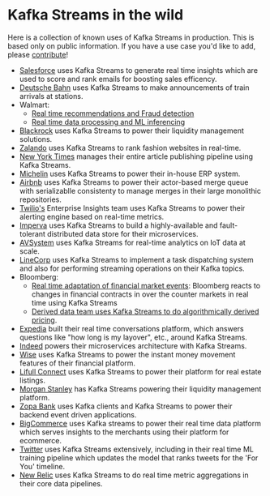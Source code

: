 # Kafka Streams in the wild 

Here is a collection of known uses of Kafka Streams in production. This is based only on public information. If you have a use case you'd like to add, please [contribute](CONTRIBUTING.md)!

* [Salesforce](https://engineering.salesforce.com/real-time-einstein-insights-using-kafka-streams-ca94008c2c6f/) uses Kafka Streams to generate real time insights which are used to score and rank emails for boosting sales efficency.
* [Deutsche Bahn](https://www.infoq.com/news/2020/01/kafka-event-stream-deutsche-bahn/) uses Kafka Streams to make announcements of train arrivals at stations.
* Walmart:
  * [Real time recommendations and Fraud detection](https://www.slideshare.net/ConfluentInc/kafka-streams-at-scale-deepak-goyal-walmart-labs-kafka-summit-london-2019)
  * [Real time data processing and ML inferencing](https://www.slideshare.net/kafkazone/real-time-data-processing-and-model-inferncing-platform-with-kafka-streams-navinder-singh-walmart)
* [Blackrock](https://engineering.blackrock.com/delivering-eventual-consistency-with-kafka-streams-c013a217b9b9) uses Kafka Streams to power their liquidity management solutions.
* [Zalando](https://engineering.zalando.com/posts/2017/11/real-time-ranking-kafka.html) uses Kafka Streams to rank fashion websites in real-time.
* [New York Times](https://www.confluent.io/blog/publishing-apache-kafka-new-york-times/) manages their entire article publishing pipeline using Kafka Streams.
* [Michelin](https://blogit.michelin.io/kstreamplify/) uses Kafka Streams to power their in-house ERP system.
* [Airbnb](https://www.confluent.io/de-de/events/kafka-summit-london-2022/evergreen-building-airbnbs-merge-queue-with-kafka-streams/) uses Kafka Streams to power their actor-based merge queue with serializablle consistenty to manage merges in their large monolithic repositories.
* [Twilio's](https://www.twilio.com/blog/kafka-streams-near-real-time) Enterprise Insights team uses Kafka Streams to power their alerting engine based on real-time metrics.
* [Imperva](https://www.imperva.com/blog/not-just-for-processing-how-kafka-streams-as-a-distributed-database-boosted-our-reliability-and-reduced-maintenance/) uses Kafka Streams to build a highly-available and fault-tolerant distributed data store for their microservices.
* [AVSystem](https://www.avsystem.com/blog/csp/large-scale-data-monitoring-with-kafka-streams/) uses Kafka Streams for real-time analytics on IoT data at scale.
* [LineCorp](https://engineering.linecorp.com/en/blog/applying-kafka-streams-for-internal-message-delivery-pipeline) uses Kafka Streams to implement a task dispatching system and also for performing streaming operations on their Kafka topics.
* Bloomberg:
  * [Real time adaptation of financial market events](https://www.confluent.io/events/kafka-summit-americas-2021/real-time-adaptation-of-financial-market-events-with-kafka/): Bloomberg reacts to changes in financial contracts in over the counter markets in real time using Kafka Streams
  * [Derived data team uses Kafka Streams to do algorithmically derived pricing](https://www.confluent.io/resources/kafka-summit-2020/replaying-kstreams-apps-using-state-snapshots/).
* [Expedia](https://www.confluent.io/resources/kafka-summit-2020/launching-the-expedia-conversations-platform-from-zero-to-production-in-four-months/) built their real time conversations platform, which answers questions like "how long is my layover", etc., around Kafka Streams.
* [Indeed](https://www.slideshare.net/HostedbyConfluent/from-monoliths-to-microservices-a-journey-with-confluent-with-gayathri-veale-current-2022) powers their microservices architecture with Kafka Streams.
* [Wise](https://www.confluent.io/fr-fr/events/kafka-summit-london-2023/streaming-infrastructure-at-wise/) uses Kafka Streams to power the instant money movement features of their financial platform.
* [Lifull Connect](https://www.confluent.io/events/kafka-summit-london-2023/lessons-learned-scaling-stateful-kafka-streams-topologies/) uses Kafka Streams to power their platform for real estate listings.
* [Morgan Stanley](https://www.confluent.io/events/kafka-summit-london-2023/consistent-high-throughput-real-time-calculation-engines-using-kafka-streams/) has Kafka Streams powering their liquidity management platform. 
* [Zopa Bank](https://www.confluent.io/events/kafka-summit-london-2023/highly-available-kafka-consumers-and-kafka-streams-on-kubernetes/) uses Kafka clients and Kafka Streams to power their backend event driven applications.
* [BigCommerce](https://medium.com/bigcommerce-engineering/use-of-kafka-and-kafka-streams-at-bigcommerce-6189345c3c21) uses Kafka streams to power their real time data platform which serves insights to the merchants using their platform for ecommerce.
* [Twitter](https://blog.twitter.com/engineering/en_us/topics/infrastructure/2020/streaming-logging-pipeline-of-home-timeline-prediction-system) uses Kafka Streams extensively, including in their real time ML training pipeline which updates the model that ranks tweets for the 'For You' timeline.
* [New Relic](https://www.datacouncil.ai/talks/kafka-streams-in-production-from-use-case-to-monitoring) uses Kafka Streams to do real time metric aggregations in their core data pipelines.
